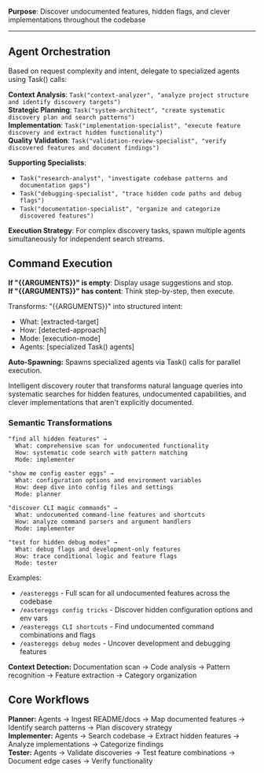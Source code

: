 **Purpose**: Discover undocumented features, hidden flags, and clever implementations throughout the codebase

---

## Agent Orchestration

Based on request complexity and intent, delegate to specialized agents using Task() calls:

**Context Analysis**: `Task("context-analyzer", "analyze project structure and identify discovery targets")`  
**Strategic Planning**: `Task("system-architect", "create systematic discovery plan and search patterns")`  
**Implementation**: `Task("implementation-specialist", "execute feature discovery and extract hidden functionality")`  
**Quality Validation**: `Task("validation-review-specialist", "verify discovered features and document findings")`

**Supporting Specialists**:

- `Task("research-analyst", "investigate codebase patterns and documentation gaps")`
- `Task("debugging-specialist", "trace hidden code paths and debug flags")`
- `Task("documentation-specialist", "organize and categorize discovered features")`

**Execution Strategy**: For complex discovery tasks, spawn multiple agents simultaneously for independent search streams.

## Command Execution

**If "{{ARGUMENTS}}" is empty**: Display usage suggestions and stop.  
**If "{{ARGUMENTS}}" has content**: Think step-by-step, then execute.

Transforms: "{{ARGUMENTS}}" into structured intent:

- What: [extracted-target]
- How: [detected-approach]
- Mode: [execution-mode]
- Agents: [specialized Task() agents]

**Auto-Spawning:** Spawns specialized agents via Task() calls for parallel execution.

Intelligent discovery router that transforms natural language queries into systematic searches for hidden features, undocumented capabilities, and clever implementations that aren't explicitly documented.

### Semantic Transformations

```
"find all hidden features" →
  What: comprehensive scan for undocumented functionality
  How: systematic code search with pattern matching
  Mode: implementer

"show me config easter eggs" →
  What: configuration options and environment variables
  How: deep dive into config files and settings
  Mode: planner

"discover CLI magic commands" →
  What: undocumented command-line features and shortcuts
  How: analyze command parsers and argument handlers
  Mode: implementer

"test for hidden debug modes" →
  What: debug flags and development-only features
  How: trace conditional logic and feature flags
  Mode: tester
```

Examples:

- `/eastereggs` - Full scan for all undocumented features across the codebase
- `/eastereggs config tricks` - Discover hidden configuration options and env vars
- `/eastereggs CLI shortcuts` - Find undocumented command combinations and flags
- `/eastereggs debug modes` - Uncover development and debugging features

**Context Detection:** Documentation scan → Code analysis → Pattern recognition → Feature extraction → Category organization

## Core Workflows

**Planner:** Agents → Ingest README/docs → Map documented features → Identify search patterns → Plan discovery strategy  
**Implementer:** Agents → Search codebase → Extract hidden features → Analyze implementations → Categorize findings  
**Tester:** Agents → Validate discoveries → Test feature combinations → Document edge cases → Verify functionality
